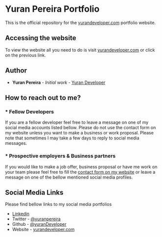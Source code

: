 # Yuran Pereira Portfolio
This is the official repository for the [yurandeveloper.com](https://yurandeveloper.com) portfolio website.
## Accessing the website
To view the website all you need to do is visit [yurandeveloper.com](https://yurandeveloper.com) or click on the previous link.
## Author
* **Yuran Pereira** - *Initial work* - [Yuran Developer](https://github.com/yurandeveloper)
## How to reach out to me?
### * Fellow Developers
If you are a fellow developer feel free to leave a message on one of my social media accounts listed bellow. Please do not use the contact form on my website unless you want to make a business or work proposal. Please note that sometimes I may take a few days to reply to social media messages.
### * Prospective employers & Business partners
If you would like to make a job offer, business proposal or have me work on your team please feel free to fill the [contact form on my website](https://yurandeveloper.com/#contact) or leave a message on one of the bellow mentioned social media profiles.

## Social Media Links
Please find bellow links to my social media portfolios
* [Linkedin](https://www.linkedin.com/in/yuran-pereira-334902183)
* Twitter  - [@yuranpereira](https://twitter.com/yuranpereira)
* Github   - [@yuranDeveloper](https://github.com/yuranDeveloper)
* Website  - [yurandeveloper.com](https://yurandeveloper.com)
